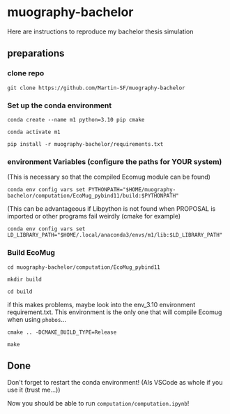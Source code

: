 # muography-bachelor

Here are instructions to reproduce my bachelor thesis simulation

## preparations

### clone repo

`git clone https://github.com/Martin-SF/muography-bachelor`

### Set up the conda environment
`conda create --name m1 python=3.10 pip cmake`

`conda activate m1`

`pip install -r muography-bachelor/requirements.txt`

### environment Variables (configure the paths for YOUR system)

(This is necessary so that the compiled Ecomug module can be found)

`conda env config vars set PYTHONPATH="$HOME/muography-bachelor/computation/EcoMug_pybind11/build:$PYTHONPATH"`

(This can be advantageous if Libpython is not found when PROPOSAL is imported or other programs fail weirdly (cmake for example) 

`conda env config vars set LD_LIBRARY_PATH="$HOME/.local/anaconda3/envs/m1/lib:$LD_LIBRARY_PATH"`

### Build EcoMug
`cd muography-bachelor/computation/EcoMug_pybind11`

`mkdir build`

`cd build`

if this makes problems, maybe look into the env_3.10 environment requirement.txt. This environment is the only one that will compile Ecomug when using `phobos`...

`cmake .. -DCMAKE_BUILD_TYPE=Release`

`make`


## Done

Don't forget to restart the conda environment! (Als VSCode as whole if you use it (trust me...))

Now you should be able to run `computation/computation.ipynb`!
